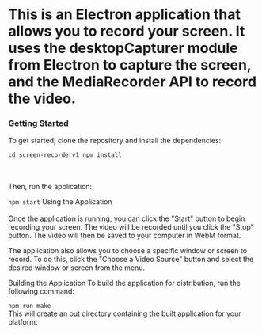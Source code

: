 <h1>This is an Electron application that allows you to record your screen. It uses the desktopCapturer module from Electron to capture the screen, and the MediaRecorder API to record the video.</h1>

<h3>Getting Started</h3>
To get started, clone the repository and install the dependencies:
<br/>

<code>cd screen-recorderv1
npm install</code>

<br/>
<br/>
Then, run the application:

<code>npm start</code>
Using the Application
<br/>
<br/>
Once the application is running, you can click the "Start" button to begin recording your screen. The video will be recorded until you click the "Stop" button. The video will then be saved to your computer in WebM format.

The application also allows you to choose a specific window or screen to record. To do this, click the "Choose a Video Source" button and select the desired window or screen from the menu.

Building the Application
To build the application for distribution, run the following command:

<code>npm run make</code>
<br/>
This will create an out directory containing the built application for your platform.
